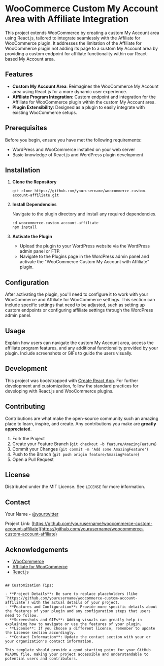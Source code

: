 # WooCommerce Custom My Account Area with Affiliate Integration

This project extends WooCommerce by creating a custom My Account area using React.js, tailored to integrate seamlessly with the Affiliate for WooCommerce plugin. It addresses the limitation of the Affiliate for WooCommerce plugin not adding its page to a custom My Account area by providing a custom endpoint for affiliate functionality within our React-based My Account area.

## Features

- **Custom My Account Area**: Reimagines the WooCommerce My Account area using React.js for a more dynamic user experience.
- **Affiliate Program Integration**: Custom endpoint and integration for the Affiliate for WooCommerce plugin within the custom My Account area.
- **Plugin Extensibility**: Designed as a plugin to easily integrate with existing WooCommerce setups.

## Prerequisites

Before you begin, ensure you have met the following requirements:
- WordPress and WooCommerce installed on your web server
- Basic knowledge of React.js and WordPress plugin development

## Installation

1. **Clone the Repository**

   ```
   git clone https://github.com/yourusername/woocommerce-custom-account-affiliate.git
   ```

2. **Install Dependencies**

   Navigate to the plugin directory and install any required dependencies.

   ```
   cd woocommerce-custom-account-affiliate
   npm install
   ```

3. **Activate the Plugin**

   - Upload the plugin to your WordPress website via the WordPress admin panel or FTP.
   - Navigate to the Plugins page in the WordPress admin panel and activate the "WooCommerce Custom My Account with Affiliate" plugin.

## Configuration

After activating the plugin, you'll need to configure it to work with your WooCommerce and Affiliate for WooCommerce settings. This section can include specific settings that need to be adjusted, such as setting up custom endpoints or configuring affiliate settings through the WordPress admin panel.

## Usage

Explain how users can navigate the custom My Account area, access the affiliate program features, and any additional functionality provided by your plugin. Include screenshots or GIFs to guide the users visually.

## Development

This project was bootstrapped with [Create React App](https://github.com/facebook/create-react-app). For further development and customization, follow the standard practices for developing with React.js and WooCommerce plugins.

## Contributing

Contributions are what make the open-source community such an amazing place to learn, inspire, and create. Any contributions you make are **greatly appreciated**.

1. Fork the Project
2. Create your Feature Branch (`git checkout -b feature/AmazingFeature`)
3. Commit your Changes (`git commit -m 'Add some AmazingFeature'`)
4. Push to the Branch (`git push origin feature/AmazingFeature`)
5. Open a Pull Request

## License

Distributed under the MIT License. See `LICENSE` for more information.

## Contact

Your Name - [@yourtwitter](https://twitter.com/yourtwitter)

Project Link: [https://github.com/yourusername/woocommerce-custom-account-affiliate](https://github.com/yourusername/woocommerce-custom-account-affiliate)

## Acknowledgements

- [WooCommerce](https://woocommerce.com/)
- [Affiliate for WooCommerce](https://woocommerce.com/products/affiliate-for-woocommerce/)
- [React.js](https://reactjs.org/)
```

## Customization Tips:

- **Project Details**: Be sure to replace placeholders (like `https://github.com/yourusername/woocommerce-custom-account-affiliate`) with the actual details of your project.
- **Features and Configuration**: Provide more specific details about the features of your plugin and any configuration steps that users need to follow.
- **Screenshots and GIFs**: Adding visuals can greatly help in explaining how to navigate or use the features of your plugin.
- **License**: If you choose a different license, remember to update the License section accordingly.
- **Contact Information**: Update the contact section with your or your organization's contact information.

This template should provide a good starting point for your GitHub README file, making your project accessible and understandable to potential users and contributors.
